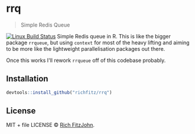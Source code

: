 # rrq

> Simple Redis Queue

[![Linux Build Status](https://travis-ci.org//rrq.svg?branch=master)](https://travis-ci.org//rrq)
Simple Redis queue in R.  This is like the bigger package `rrqueue`, but using `context` for most of the heavy lifting and aiming to be more like the lightweight parallelisation packages out there.

Once this works I'll rework `rrqueue` off of this codebase probably.

## Installation

```r
devtools::install_github("richfitz/rrq")
```

## License

MIT + file LICENSE © [Rich FitzJohn](https://github.com/richfitz).
